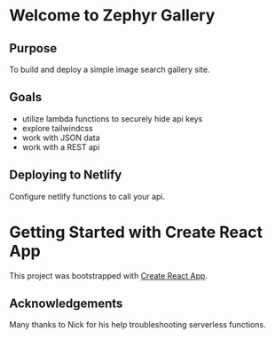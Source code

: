 # Welcome to Zephyr Gallery

## Purpose 
To build and deploy a simple image search gallery site. 

## Goals
- utilize lambda functions to securely hide api keys
- explore tailwindcss 
- work with JSON data
- work with a REST api

## Deploying to Netlify
Configure netlify functions to call your api.

# Getting Started with Create React App

This project was bootstrapped with [Create React App](https://github.com/facebook/create-react-app).


## Acknowledgements 
Many thanks to Nick for his help troubleshooting serverless functions. 
